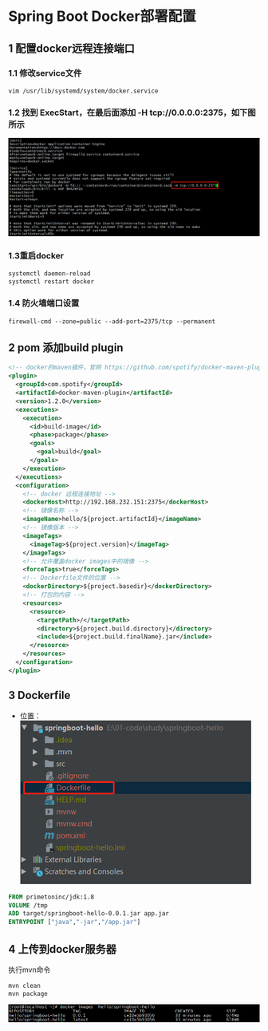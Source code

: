 # Spring Boot Docker部署配置
## 1 配置docker远程连接端口
### 1.1 修改service文件
```shell script
vim /usr/lib/systemd/system/docker.service
```
### 1.2 找到 ExecStart，在最后面添加 -H tcp://0.0.0.0:2375，如下图所示  
![avatar](img/hello_docker_server_cfg.png)  
### 1.3重启docker
```shell script
systemctl daemon-reload
systemctl restart docker
```
### 1.4 防火墙端口设置
```shell script
firewall-cmd --zone=public --add-port=2375/tcp --permanent
```


## 2 pom 添加build plugin
```xml
<!-- docker的maven插件，官网 https://github.com/spotify/docker-maven-plugin -->
<plugin> 
  <groupId>com.spotify</groupId>  
  <artifactId>docker-maven-plugin</artifactId>  
  <version>1.2.0</version>  
  <executions> 
    <execution> 
      <id>build-image</id>  
      <phase>package</phase>  
      <goals> 
        <goal>build</goal> 
      </goals> 
    </execution> 
  </executions>  
  <configuration> 
    <!-- docker 远程连接地址 -->  
    <dockerHost>http://192.168.232.151:2375</dockerHost>  
    <!-- 镜像名称 -->  
    <imageName>hello/${project.artifactId}</imageName>  
    <!-- 镜像版本 -->  
    <imageTags> 
      <imageTag>${project.version}</imageTag> 
    </imageTags>  
    <!-- 允许覆盖docker images中的镜像 -->  
    <forceTags>true</forceTags>  
    <!-- Dockerfile文件的位置 -->  
    <dockerDirectory>${project.basedir}</dockerDirectory>  
    <!-- 打包的内容 -->  
    <resources> 
      <resource> 
        <targetPath>/</targetPath>  
        <directory>${project.build.directory}</directory>  
        <include>${project.build.finalName}.jar</include> 
      </resource> 
    </resources> 
  </configuration> 
</plugin>
```
## 3 Dockerfile
* 位置：  
![avatar](img/hello_dcf_location.png)
```dockerfile
FROM primetoninc/jdk:1.8
VOLUME /tmp
ADD target/springboot-hello-0.0.1.jar app.jar
ENTRYPOINT ["java","-jar","/app.jar"]
```

## 4 上传到docker服务器
执行mvn命令
```shell script
mvn clean
mvn package
```
![avatar](img/hello_images.png)